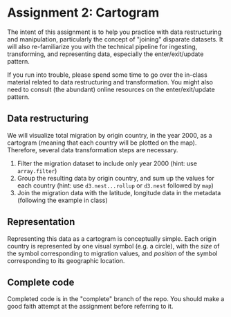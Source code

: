 # Assignment 2: Cartogram

The intent of this assignment is to help you practice with data restructuring and manipulation, particularly the concept of "joining" disparate datasets. It will also re-familiarize you with the technical pipeline for ingesting, transforming, and representing data, especially the enter/exit/update pattern.

If you run into trouble, please spend some time to go over the in-class material related to data restructuring and transformation. You might also need to consult (the abundant) online resources on the enter/exit/update pattern.

## Data restructuring 
We will visualize total migration by origin country, in the year 2000, as a cartogram (meaning that each country will be plotted on the map). Therefore, several data transformation steps are necessary.

1. Filter the migration dataset to include only year 2000 (hint: use `array.filter`)
2. Group the resulting data by origin country, and sum up the values for each country (hint: use `d3.nest...rollup` or `d3.nest` followed by `map`)
3. Join the migration data with the latitude, longitude data in the metadata (following the example in class)

## Representation
Representing this data as a cartogram is conceptually simple. Each origin country is represented by one visual symbol (e.g. a circle), with the *size* of the symbol corresponding to migration values, and *position* of the symbol corresponding to its geographic location.

## Complete code
Completed code is in the "complete" branch of the repo. You should make a good faith attempt at the assignment before referring to it.
